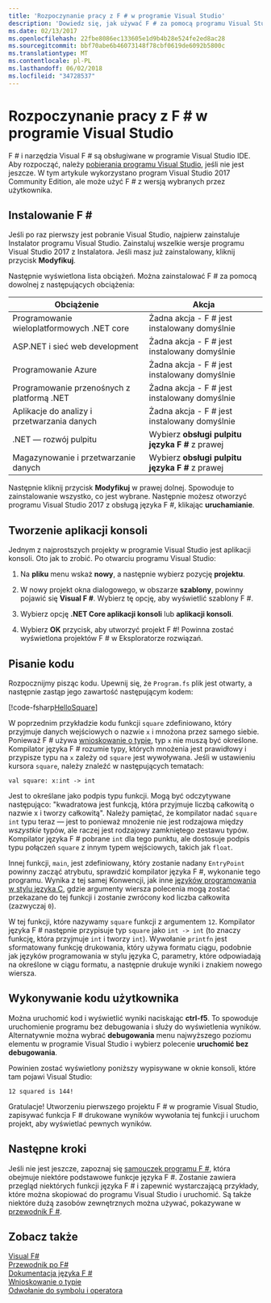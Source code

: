 ```yaml
---
title: 'Rozpoczynanie pracy z F # w programie Visual Studio'
description: 'Dowiedz się, jak używać F # za pomocą programu Visual Studio.'
ms.date: 02/13/2017
ms.openlocfilehash: 22fbe8086ec133605e1d9b4b28e524fe2ed8ac28
ms.sourcegitcommit: bbf70abe6b46073148f78cbf0619de6092b5800c
ms.translationtype: MT
ms.contentlocale: pl-PL
ms.lasthandoff: 06/02/2018
ms.locfileid: "34728537"
---
```

# <a name="get-started-with-f-in-visual-studio"></a>Rozpoczynanie pracy z F # w programie Visual Studio

F # i narzędzia Visual F # są obsługiwane w programie Visual Studio IDE.  Aby rozpocząć, należy [pobierania programu Visual Studio](https://aka.ms/vsdownload?utm_source=mscom&utm_campaign=msdocs), jeśli nie jest jeszcze.  W tym artykule wykorzystano program Visual Studio 2017 Community Edition, ale może użyć F # z wersją wybranych przez użytkownika.

## <a name="installing-f"></a>Instalowanie F # #

Jeśli po raz pierwszy jest pobranie Visual Studio, najpierw zainstaluje Instalator programu Visual Studio.  Zainstaluj wszelkie wersje programu Visual Studio 2017 z Instalatora. Jeśli masz już zainstalowany, kliknij przycisk **Modyfikuj**.

Następnie wyświetlona lista obciążeń. Można zainstalować F # za pomocą dowolnej z następujących obciążenia:

|Obciążenie|Akcja|
|--------|------|
| Programowanie wieloplatformowych .NET core | Żadna akcja - F # jest instalowany domyślnie |
| ASP.NET i sieć web development | Żadna akcja - F # jest instalowany domyślnie |
| Programowanie Azure | Żadna akcja - F # jest instalowany domyślnie |
| Programowanie przenośnych z platformą .NET | Żadna akcja - F # jest instalowany domyślnie |
| Aplikacje do analizy i przetwarzania danych | Żadna akcja - F # jest instalowany domyślnie |
| .NET — rozwój pulpitu | Wybierz **obsługi pulpitu języka F #** z prawej |
| Magazynowanie i przetwarzanie danych | Wybierz **obsługi pulpitu języka F #** z prawej |

Następnie kliknij przycisk **Modyfikuj** w prawej dolnej.  Spowoduje to zainstalowanie wszystko, co jest wybrane.  Następnie możesz otworzyć programu Visual Studio 2017 z obsługą języka F #, klikając **uruchamianie**.

## <a name="creating-a-console-application"></a>Tworzenie aplikacji konsoli

Jednym z najprostszych projekty w programie Visual Studio jest aplikacji konsoli.  Oto jak to zrobić.  Po otwarciu programu Visual Studio:

1. Na **pliku** menu wskaż **nowy**, a następnie wybierz pozycję **projektu**.

2.  W nowy projekt okna dialogowego, w obszarze **szablony**, powinny pojawić się **Visual F #**.  Wybierz tę opcję, aby wyświetlić szablony F #.

3. Wybierz opcję **.NET Core aplikacji konsoli** lub **aplikacji konsoli**.

3. Wybierz **OK** przycisk, aby utworzyć projekt F #!  Powinna zostać wyświetlona projektów F # w Eksploratorze rozwiązań.

## <a name="writing-your-code"></a>Pisanie kodu

Rozpocznijmy pisząc kodu.  Upewnij się, że `Program.fs` plik jest otwarty, a następnie zastąp jego zawartość następującym kodem:

[!code-fsharp[HelloSquare](../../../samples/snippets/fsharp/getting-started/hello-square.fs)]

W poprzednim przykładzie kodu funkcji `square` zdefiniowano, który przyjmuje danych wejściowych o nazwie `x` i mnożona przez samego siebie.  Ponieważ F # używa [wnioskowanie o typie](../language-reference/type-inference.md), typ `x` nie muszą być określone.  Kompilator języka F # rozumie typy, których mnożenia jest prawidłowy i przypisze typu na `x` zależy od `square` jest wywoływana.  Jeśli w ustawieniu kursora `square`, należy znaleźć w następujących tematach:

```
val square: x:int -> int
```

Jest to określane jako podpis typu funkcji.  Mogą być odczytywane następująco: "kwadratowa jest funkcją, która przyjmuje liczbą całkowitą o nazwie x i tworzy całkowitą".  Należy pamiętać, że kompilator nadać `square` `int` typu teraz — jest to ponieważ mnożenie nie jest rodzajowa między *wszystkie* typów, ale raczej jest rodzajowy zamkniętego zestawu typów.  Kompilator języka F # pobrane `int` dla tego punktu, ale dostosuje podpis typu połączeń `square` z innym typem wejściowych, takich jak `float`.

Innej funkcji, `main`, jest zdefiniowany, który zostanie nadany `EntryPoint` powinny zacząć atrybutu, sprawdzić kompilator języka F #, wykonanie tego programu.  Wynika z tej samej Konwencji, jak inne [języków programowania w stylu języka C](https://en.wikipedia.org/wiki/Entry_point#C_and_C.2B.2B), gdzie argumenty wiersza polecenia mogą zostać przekazane do tej funkcji i zostanie zwrócony kod liczba całkowita (zazwyczaj `0`).

W tej funkcji, które nazywamy `square` funkcji z argumentem `12`.  Kompilator języka F # następnie przypisuje typ `square` jako `int -> int` (to znaczy funkcję, która przyjmuje `int` i tworzy `int`).  Wywołanie `printfn` jest sformatowany funkcję drukowania, który używa formatu ciągu, podobnie jak języków programowania w stylu języka C, parametry, które odpowiadają na określone w ciągu formatu, a następnie drukuje wyniki i znakiem nowego wiersza.

## <a name="running-your-code"></a>Wykonywanie kodu użytkownika

Można uruchomić kod i wyświetlić wyniki naciskając **ctrl-f5**.  To spowoduje uruchomienie programu bez debugowania i służy do wyświetlenia wyników.  Alternatywnie można wybrać **debugowania** menu najwyższego poziomu elementu w programie Visual Studio i wybierz polecenie **uruchomić bez debugowania**.

Powinien zostać wyświetlony poniższy wypisywane w oknie konsoli, które tam pojawi Visual Studio:

```
12 squared is 144!
```

Gratulacje!  Utworzeniu pierwszego projektu F # w programie Visual Studio, zapisywać funkcja F # drukowane wyników wywołania tej funkcji i uruchom projekt, aby wyświetlać pewnych wyników.

## <a name="next-steps"></a>Następne kroki

Jeśli nie jest jeszcze, zapoznaj się [samouczek programu F #](../tour.md), która obejmuje niektóre podstawowe funkcje języka F #.  Zostanie zawiera przegląd niektórych funkcji języka F # i zapewnić wystarczającą przykłady, które można skopiować do programu Visual Studio i uruchomić.  Są także niektóre dużą zasobów zewnętrznych można używać, pokazywane w [przewodnik F #](../index.md).

## <a name="see-also"></a>Zobacz także
 [Visual F#](index.md)  
 [Przewodnik po F#](../tour.md)  
 [Dokumentacja języka F #](../language-reference/index.md)  
 [Wnioskowanie o typie](../language-reference/type-inference.md)  
 [Odwołanie do symbolu i operatora](../language-reference/symbol-and-operator-reference/index.md)  
